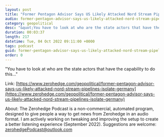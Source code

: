 ```yaml
---
layout: post
title: "Former Pentagon Advisor Says US Likely Attacked Nord Stream Pipelines To Isolate Germany"
audio: former-pentagon-advisor-says-us-likely-attacked-nord-stream-pipelines-isolate-germany-0
category: geopolitical
desc: "&quot;You have to look at who are the state actors that have the capability to do this...&quot;"
duration: 00:03:37
length: 217
datetime: Tue, 04 Oct 2022 09:11:00 +0000
tags: podcast
guid: former-pentagon-advisor-says-us-likely-attacked-nord-stream-pipelines-isolate-germany-0
order: 0
---
```

&quot;You have to look at who are the state actors that have the capability to do this...&quot;

Link: [https://www.zerohedge.com/geopolitical/former-pentagon-advisor-says-us-likely-attacked-nord-stream-pipelines-isolate-germany](https://www.zerohedge.com/geopolitical/former-pentagon-advisor-says-us-likely-attacked-nord-stream-pipelines-isolate-germany)

About: The Zerohedge Podcast is a non-commercial, automated program, designed to give people a way to get news from Zerohedge in an audio format.  I am actively working on tweaking and improving the setup to create a better listening experience (September 2022).  Suggestions are welcome: [zerohedgePodcast@outlook.com](mailto:zerohedgePodcast@outlook.com)